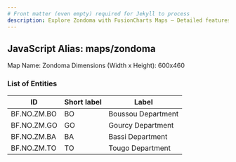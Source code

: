 ```yaml
---
# Front matter (even empty) required for Jekyll to process
description: Explore Zondoma with FusionCharts Maps – Detailed features for seamless integration. Try now & enhance your data visualization today! 
---
```


## JavaScript Alias: maps/zondoma

Map Name: Zondoma
Dimensions (Width x Height): 600x460

### List of Entities

ID | Short label | Label
---|---|---|
BF.NO.ZM.BO|BO|Boussou Department
BF.NO.ZM.GO|GO|Gourcy Department
BF.NO.ZM.BA|BA|Bassi Department
BF.NO.ZM.TO|TO|Tougo Department
